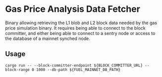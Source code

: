 # Gas Price Analysis Data Fetcher

Binary allowing retrieving the L1 blob and L2 block data needed by the gas price simulation binary. 
It requires being able to connect to the block committer, and either being able to connect to a sentry node or access to the database of a mainnet synched node.

## Usage

```
cargo run -- --block-committer-endpoint ${BLOCK_COMMITTER_URL} --block-range 0 1000 --db-path ${FUEL_MAINNET_DB_PATH}
``` 
